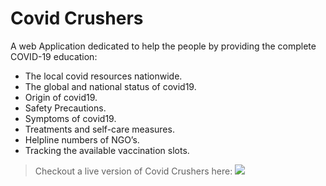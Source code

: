# Covid Crushers
A web Application dedicated to help the people by providing the complete COVID-19 education:

- The local covid resources nationwide.
- The global and national status of covid19.
- Origin of covid19.
- Safety Precautions.
- Symptoms of covid19.
- Treatments and self-care measures.
- Helpline numbers of NGO’s.
- Tracking the available vaccination slots.

> Checkout a live version of Covid Crushers here: <a href=https://covidcrushers.herokuapp.com> <img src=https://img.shields.io/badge/Covid_Crushers-brightgreen> </a>
